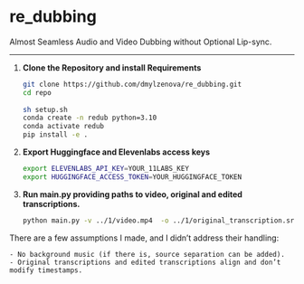 # re_dubbing

Almost Seamless Audio and Video Dubbing without Optional Lip-sync.

---


1. **Clone the Repository and install Requirements**  
   ```bash
   git clone https://github.com/dmylzenova/re_dubbing.git
   cd repo
 
   sh setup.sh
   conda create -n redub python=3.10
   conda activate redub
   pip install -e .
   ```

2.  **Export Huggingface and Elevenlabs access keys**
    ```bash
    export ELEVENLABS_API_KEY=YOUR_11LABS_KEY
    export HUGGINGFACE_ACCESS_TOKEN=YOUR_HUGGINGFACE_TOKEN
    ```

3. **Run main.py providing paths to video, original and edited transcriptions.**
   ```bash
   python main.py -v ../1/video.mp4  -o ../1/original_transcription.srt -e ../1/edited_transription.srt
   ```


There are a few assumptions I made, and I didn’t address their handling:

    - No background music (if there is, source separation can be added).
    - Original transcriptions and edited transcriptions align and don’t modify timestamps.

